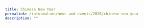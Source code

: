 ```yaml
---
title: Chinese New Year
permalink: /information/news-and-events/2020/chinese-new-year
description: ""
---
```

